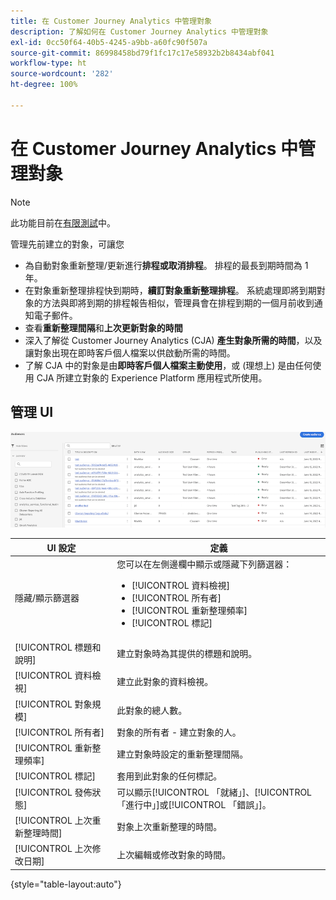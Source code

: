 ```yaml
---
title: 在 Customer Journey Analytics 中管理對象
description: 了解如何在 Customer Journey Analytics 中管理對象
exl-id: 0cc50f64-40b5-4245-a9bb-a60fc90f507a
source-git-commit: 86998458bd79f1fc17c17e58932b2b8434abf041
workflow-type: ht
source-wordcount: '282'
ht-degree: 100%

---
```


# 在 Customer Journey Analytics 中管理對象

>[!NOTE]
>
>此功能目前在[有限測試](/help/release-notes/releases.md)中。

管理先前建立的對象，可讓您

* 為自動對象重新整理/更新進行&#x200B;**排程或取消排程**。 排程的最長到期時間為 1 年。
* 在對象重新整理排程快到期時，**續訂對象重新整理排程**。 系統處理即將到期對象的方法與即將到期的排程報告相似，管理員會在排程到期的一個月前收到通知電子郵件。
* 查看&#x200B;**重新整理間隔**&#x200B;和&#x200B;**上次更新對象的時間**
* 深入了解從 Customer Journey Analytics (CJA) **產生對象所需的時間**，以及讓對象出現在即時客戶個人檔案以供啟動所需的時間。
* 了解 CJA 中的對象是由&#x200B;**即時客戶個人檔案主動使用**，或 (理想上) 是由任何使用 CJA 所建立對象的 Experience Platform 應用程式所使用。

## 管理 UI

![](assets/manage.png)

| UI 設定 | 定義 |
| --- | --- |
| 隱藏/顯示篩選器 | 您可以在左側邊欄中顯示或隱藏下列篩選器： <ul><li>[!UICONTROL 資料檢視]</li><li>[!UICONTROL 所有者]</li><li>[!UICONTROL 重新整理頻率]</li><li>[!UICONTROL 標記]</li></ul> |
| [!UICONTROL 標題和說明] | 建立對象時為其提供的標題和說明。 |
| [!UICONTROL 資料檢視] | 建立此對象的資料檢視。 |
| [!UICONTROL 對象規模] | 此對象的總人數。 |
| [!UICONTROL 所有者] | 對象的所有者 - 建立對象的人。 |
| [!UICONTROL 重新整理頻率] | 建立對象時設定的重新整理間隔。 |
| [!UICONTROL 標記] | 套用到此對象的任何標記。 |
| [!UICONTROL 發佈狀態] | 可以顯示[!UICONTROL 「就緒」]、[!UICONTROL 「進行中」]或[!UICONTROL 「錯誤」]。 |
| [!UICONTROL  上次重新整理時間] | 對象上次重新整理的時間。 |
| [!UICONTROL 上次修改日期] | 上次編輯或修改對象的時間。 |

{style=&quot;table-layout:auto&quot;}
